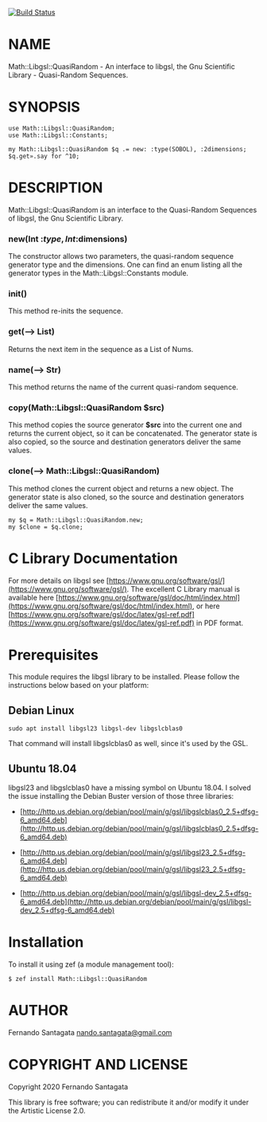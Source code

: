 [![Build Status](https://travis-ci.org/frithnanth/raku-Math-Libgsl-QuasiRandom.svg?branch=master)](https://travis-ci.org/frithnanth/raku-Math-Libgsl-QuasiRandom)

NAME
====

Math::Libgsl::QuasiRandom - An interface to libgsl, the Gnu Scientific Library - Quasi-Random Sequences.

SYNOPSIS
========

```perl6
use Math::Libgsl::QuasiRandom;
use Math::Libgsl::Constants;

my Math::Libgsl::QuasiRandom $q .= new: :type(SOBOL), :2dimensions;
$q.get».say for ^10;
```

DESCRIPTION
===========

Math::Libgsl::QuasiRandom is an interface to the Quasi-Random Sequences of libgsl, the Gnu Scientific Library.

### new(Int :$type, Int :$dimensions)

The constructor allows two parameters, the quasi-random sequence generator type and the dimensions. One can find an enum listing all the generator types in the Math::Libgsl::Constants module.

### init()

This method re-inits the sequence.

### get(--> List)

Returns the next item in the sequence as a List of Nums.

### name(--> Str)

This method returns the name of the current quasi-random sequence.

### copy(Math::Libgsl::QuasiRandom $src)

This method copies the source generator **$src** into the current one and returns the current object, so it can be concatenated. The generator state is also copied, so the source and destination generators deliver the same values.

### clone(--> Math::Libgsl::QuasiRandom)

This method clones the current object and returns a new object. The generator state is also cloned, so the source and destination generators deliver the same values.

```perl6
my $q = Math::Libgsl::QuasiRandom.new;
my $clone = $q.clone;
```

C Library Documentation
=======================

For more details on libgsl see [https://www.gnu.org/software/gsl/](https://www.gnu.org/software/gsl/). The excellent C Library manual is available here [https://www.gnu.org/software/gsl/doc/html/index.html](https://www.gnu.org/software/gsl/doc/html/index.html), or here [https://www.gnu.org/software/gsl/doc/latex/gsl-ref.pdf](https://www.gnu.org/software/gsl/doc/latex/gsl-ref.pdf) in PDF format.

Prerequisites
=============

This module requires the libgsl library to be installed. Please follow the instructions below based on your platform:

Debian Linux
------------

    sudo apt install libgsl23 libgsl-dev libgslcblas0

That command will install libgslcblas0 as well, since it's used by the GSL.

Ubuntu 18.04
------------

libgsl23 and libgslcblas0 have a missing symbol on Ubuntu 18.04. I solved the issue installing the Debian Buster version of those three libraries:

  * [http://http.us.debian.org/debian/pool/main/g/gsl/libgslcblas0_2.5+dfsg-6_amd64.deb](http://http.us.debian.org/debian/pool/main/g/gsl/libgslcblas0_2.5+dfsg-6_amd64.deb)

  * [http://http.us.debian.org/debian/pool/main/g/gsl/libgsl23_2.5+dfsg-6_amd64.deb](http://http.us.debian.org/debian/pool/main/g/gsl/libgsl23_2.5+dfsg-6_amd64.deb)

  * [http://http.us.debian.org/debian/pool/main/g/gsl/libgsl-dev_2.5+dfsg-6_amd64.deb](http://http.us.debian.org/debian/pool/main/g/gsl/libgsl-dev_2.5+dfsg-6_amd64.deb)

Installation
============

To install it using zef (a module management tool):

    $ zef install Math::Libgsl::QuasiRandom

AUTHOR
======

Fernando Santagata <nando.santagata@gmail.com>

COPYRIGHT AND LICENSE
=====================

Copyright 2020 Fernando Santagata

This library is free software; you can redistribute it and/or modify it under the Artistic License 2.0.

